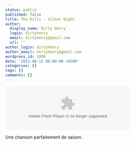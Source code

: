 ```yaml
---
status: publie
published: false
title: The Kills - Silent Night
author:
  display_name: Dirty Henry
  login: dirtyhenry
  email: dirtyhenry@gmail.com
  url: ''
author_login: dirtyhenry
author_email: dirtyhenry@gmail.com
wordpress_id: 1090
date: '2012-08-13 08:00:00 +0200'
categories: []
tags: []
comments: []
---
```

<object width="400" height="138"><param name="movie" value="http://www.bbc.co.uk/emp/external/player.swf"></param><param name="allowFullScreen" value="true"></param><param name="allowScriptAccess" value="always"></param><param name="FlashVars" value="config_settings_showUpdatedInFooter=true&config_settings_showPopoutCta=false&config_settings_showPopoutButton=false&config_plugin_autoResumePlugin_recentlyPlayed=false&config_settings_suppressRelatedLinks=true&config_settings_skin=silver&config=http%3A%2F%2Fwww%2Ebbc%2Eco%2Euk%2Femp%2Fiplayer%2Fconfig%2Exml&playlist=http%3A%2F%2Fwww%2Ebbc%2Eco%2Euk%2F6music%2Femp%2Fxml%2Fshows%2Flauren%5Flaverne%2Faudio%2Fkills%5Ffestivempfree%2Exml&config_settings_displayMode=audio&config_settings_showFooter=true&"></param><embed src="http://www.bbc.co.uk/emp/external/player.swf" type="application/x-shockwave-flash" allowfullscreen="true" allowScriptAccess="always" width="400" height="138" FlashVars="config_settings_showUpdatedInFooter=true&config_settings_showPopoutCta=false&config_settings_showPopoutButton=false&config_plugin_autoResumePlugin_recentlyPlayed=false&config_settings_suppressRelatedLinks=true&config_settings_skin=silver&config=http%3A%2F%2Fwww%2Ebbc%2Eco%2Euk%2Femp%2Fiplayer%2Fconfig%2Exml&playlist=http%3A%2F%2Fwww%2Ebbc%2Eco%2Euk%2F6music%2Femp%2Fxml%2Fshows%2Flauren%5Flaverne%2Faudio%2Fkills%5Ffestivempfree%2Exml&config_settings_displayMode=audio&config_settings_showFooter=true&"></embed></object>

Une chanson parfaitement de saison.

